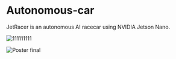 # Autonomous-car

JetRacer is an autonomous AI racecar using NVIDIA Jetson Nano.

![111111111](https://user-images.githubusercontent.com/57190914/121051707-5810a200-c7c2-11eb-86f6-d7be3cba40ed.gif)



![Poster final](https://user-images.githubusercontent.com/57190914/121051268-00723680-c7c2-11eb-8f82-a15881cdd9d5.png)
